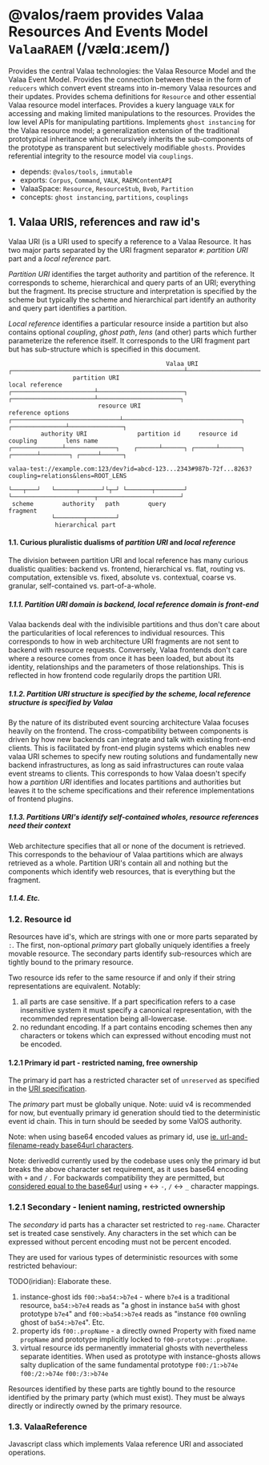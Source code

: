 # @valos/raem provides Valaa Resources And Events Model `ValaaRAEM` (/vælɑːɹɛem/)

Provides the central Valaa technologies: the Valaa Resource Model and
the Valaa Event Model. Provides the connection between these in the
form of `reducers` which convert event streams into in-memory Valaa
resources and their updates. Provides schema definitions for `Resource`
and other essential Valaa resource model interfaces. Provides a kuery
language `VALK` for accessing and making limited manipulations to the
resources. Provides the low level APIs for manipulating partitions.
Implements `ghost instancing` for the Valaa resource model;
a generalization extension of the traditional prototypical inheritance
which recursively inherits the sub-components of the prototype as
transparent but selectively modifiable `ghosts`. Provides referential
integrity to the resource model via `couplings`.

- depends: `@valos/tools`, `immutable`
- exports: `Corpus`, `Command`, `VALK`, `RAEMContentAPI`
- ValaaSpace: `Resource`, `ResourceStub`, `Bvob`, `Partition`
- concepts: `ghost instancing`, `partitions`, `couplings`


## 1. Valaa URIS, references and raw id's

Valaa URI (is a URI used to specify a reference to a Valaa Resource.
It has two major parts separated by the URI fragment separator `#`:
*partition URI* part and a *local reference* part.

*Partition URI* identifies the target authority and partition of
the reference. It corresponds to scheme, hierarchical and query parts
of an URI; everything but the fragment. Its precise structure and
interpretation is specified by the scheme but typically the scheme and
hierarchical part identify an authority and query part identifies
a partition.

*Local reference* identifies a particular resource inside a partition
but also contains optional *coupling*, *ghost path*, *lens* (and other)
parts which further parameterize the reference itself. It corresponds
to the URI fragment part but has sub-structure which is specified in
this document.

```
                                            Valaa URI
┌────────────────────────────────────────────────┴─────────────────────────────────────────────────┐
                  partition URI                                    local reference
┌───────────────────────┴────────────────────────┐ ┌───────────────────────┴───────────────────────┐
                         resource URI                                     reference options
┌──────────────────────────────┴─────────────────────────────────┐ ┌───────────────┴───────────────┐
         authority URI              partition id     resource id        coupling        lens name
┌──────────────┴──────────────┐    ┌──────┴──────┐ ┌──────┴──────┐ ┌───────┴────────┐ ┌─────┴──────┐

valaa-test://example.com:123/dev?id=abcd-123...2343#987b-72f...8263?coupling=relations&lens=ROOT_LENS

└───┬───┘   └──────┬──────┘└┬─┘ └───────┬────────┘ └───────────────────────┬───────────────────────┘
 scheme        authority   path        query                         fragment
            └────────┬────────┘
             hierarchical part
```


#### 1.1. Curious pluralistic dualisms of *partition URI* and *local reference*

The division between partition URI and local reference has many curious
dualistic qualities: backend vs. frontend, hierarchical vs. flat,
routing vs. computation, extensible vs. fixed, absolute vs. contextual,
coarse vs. granular, self-contained vs. part-of-a-whole.

##### 1.1.1. Partition URI domain is backend, local reference domain is front-end

Valaa backends deal with the indivisible partitions and thus don't care
about the particularities of local references to individual resources.
This corresponds to how in web architecture URI fragments are not sent
to backend with resource requests. Conversely, Valaa frontends don't
care where a resource comes from once it has been loaded, but about its
identity, relationships and the parameters of those relationships. This
is reflected in how frontend code regularily drops the partition URI.

##### 1.1.2. Partition URI structure is specified by the scheme, local reference structure is specified by Valaa

By the nature of its distributed event sourcing architecture Valaa
focuses heavily on the frontend. The cross-compatibility between
components is driven by how new backends can integrate and talk with
existing front-end clients. This is facilitated by front-end plugin
systems which enables new valaa URI schemes to specify new routing
solutions and fundamentally new backend infrastructures, as long as
said infrastructures can route valaa event streams to clients. This
corresponds to how Valaa doesn't specify how a *partition URI*
identifies and locates partitions and authorities but leaves it to
the scheme specifications and their reference implementations of
frontend plugins.

##### 1.1.3. Partitions URI's identify self-contained wholes, resource references need their context

Web architecture specifies that all or none of the document is
retrieved. This corresponds to the behaviour of Valaa partitions which
are always retrieved as a whole. Partition URI's contain all and
nothing but the components which identify web resources, that is
everything but the fragment.

##### 1.1.4. Etc.

### 1.2. Resource id

Resources have id's, which are strings with one or more parts separated
by `:`. The first, non-optional *primary* part globally uniquely
identifies a freely movable resource. The secondary parts identify
sub-resources which are tightly bound to the primary resource.

Two resource ids refer to the same resource if and only if their string
representations are equivalent. Notably:
1. all parts are case sensitive. If a part specification refers to a
   case insensitive system it must specify a canonical representation,
   with the recommended representation being all-lowercase.
2. no redundant encoding. If a part contains encoding schemes then any
   characters or tokens which can expressed without encoding must not
   be encoded.

#### 1.2.1 Primary id part - restricted naming, free ownership

The primary id part has a restricted character set of `unreserved`
as specified in the [URI specification](https://tools.ietf.org/html/rfc3986).

The *primary* part must be globally unique.
Note: uuid v4 is recommended for now, but eventually primary id
generation should tied to the deterministic event id chain. This in
turn should be seeded by some ValOS authority.

Note: when using base64 encoded values as primary id, use
[ie. url-and-filename-ready base64url characters](https://tools.ietf.org/html/rfc4648#section-5).

Note: derivedId currently used by the codebase uses only the primary id
but breaks the above character set requirement, as it uses base64
encoding with `+` and `/` . For backwards compatibility they are
permitted, but [considered equal to the base64url](https://tools.ietf.org/html/rfc7515#appendix-C)
using `+` <-> `-`, `/` <-> `_` character mappings.

### 1.2.1 Secondary - lenient naming, restricted ownership

The *secondary* id parts has a character set restricted to `reg-name`.
Character set is treated case senstively. Any characters in the set
which can be expressed without percent encoding must not be percent
encoded.

They are used for various types of deterministic resources with some
restricted behaviour:

TODO(iridian): Elaborate these.

1. instance-ghost ids
  `f00:>ba54:>b7e4` - where `b7e4` is a traditional resource, `ba54:>b7e4`
  reads as "a ghost in instance `ba54` with ghost prototype `b7e4`" and
  `f00:>ba54:>b7e4` reads as "instance `f00` ownling ghost of `ba54:>b7e4`".
  Etc.
2. property ids
  `f00:.propName` - a directly owned Property with fixed name `propName`
  and prototype implicitly locked to `f00-prototype:.propName`.
3. virtual resource ids
  permanently immaterial ghosts with nevertheless separate identities.
  When used as prototype with instance-ghosts allows salty duplication
  of the same fundamental prototype
  `f00:/1:>b74e`
  `f00:/2:>b74e`
  `f00:/3:>b74e`

Resources identified by these parts are tightly bound to the resource
identified by the primary party (which must exist). They must be always
directly or indirectly owned by the primary resource.

### 1.3. ValaaReference

Javascript class which implements Valaa reference URI and associated
operations.
